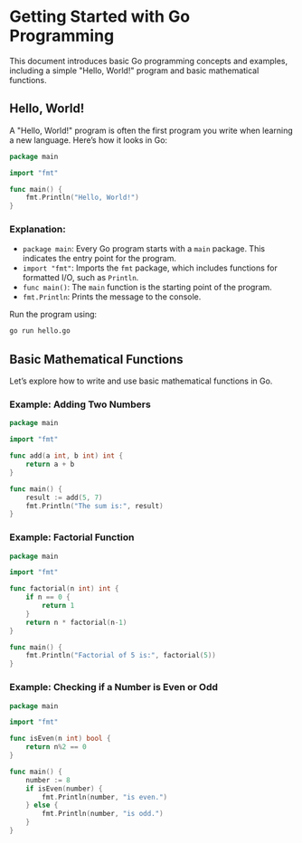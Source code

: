 # Getting Started with Go Programming

This document introduces basic Go programming concepts and examples, including a simple "Hello, World!" program and basic mathematical functions.

## Hello, World!

A "Hello, World!" program is often the first program you write when learning a new language. Here’s how it looks in Go:

```go
package main

import "fmt"

func main() {
    fmt.Println("Hello, World!")
}
```

### Explanation:
- `package main`: Every Go program starts with a `main` package. This indicates the entry point for the program.
- `import "fmt"`: Imports the `fmt` package, which includes functions for formatted I/O, such as `Println`.
- `func main()`: The `main` function is the starting point of the program.
- `fmt.Println`: Prints the message to the console.

Run the program using:
```sh
go run hello.go
```

## Basic Mathematical Functions

Let’s explore how to write and use basic mathematical functions in Go.

### Example: Adding Two Numbers

```go
package main

import "fmt"

func add(a int, b int) int {
    return a + b
}

func main() {
    result := add(5, 7)
    fmt.Println("The sum is:", result)
}
```

### Example: Factorial Function

```go
package main

import "fmt"

func factorial(n int) int {
    if n == 0 {
        return 1
    }
    return n * factorial(n-1)
}

func main() {
    fmt.Println("Factorial of 5 is:", factorial(5))
}
```

### Example: Checking if a Number is Even or Odd

```go
package main

import "fmt"

func isEven(n int) bool {
    return n%2 == 0
}

func main() {
    number := 8
    if isEven(number) {
        fmt.Println(number, "is even.")
    } else {
        fmt.Println(number, "is odd.")
    }
}
```
